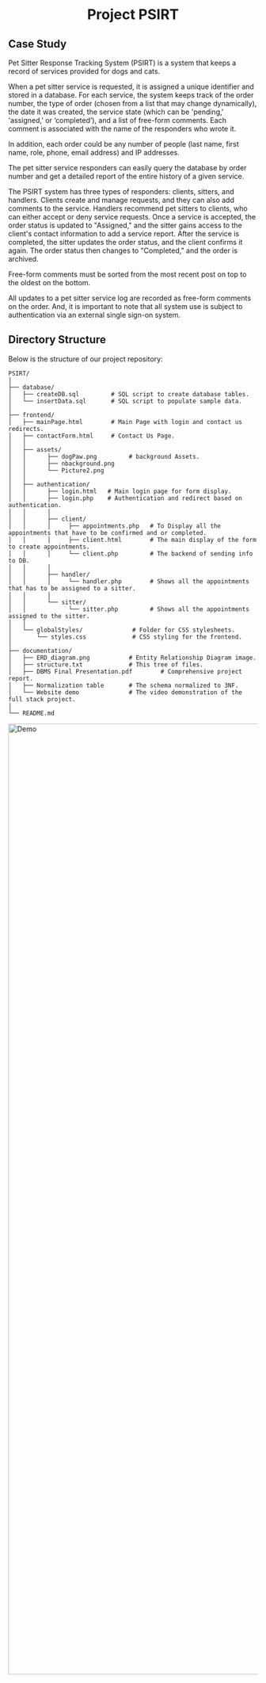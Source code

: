 
<h1 align="center"> Project PSIRT </h1>

## Case Study

<p align="left"> Pet Sitter Response Tracking System (PSIRT) is a system that keeps a record of services provided for dogs and cats. </p>

When a pet sitter service is requested, it is assigned a unique identifier and stored in a database. For each service, the system keeps track of the order number, the type of order (chosen from a list that may change dynamically), the date it was created, the service state (which can be 'pending,' 'assigned,' or ‘completed’), and a list of free-form comments. Each comment is associated with the name of the responders who wrote it.

In addition, each order could be any number of people (last name, first name, role, phone, email address) and IP addresses.

The pet sitter service responders can easily query the database by order number and get a detailed report of the entire history of a given service.

The PSIRT system has three types of responders: clients, sitters, and handlers. Clients create and manage requests, and they can also add comments to the service. Handlers recommend pet sitters to clients, who can either accept or deny service requests. Once a service is accepted, the order status is updated to "Assigned," and the sitter gains access to the client's contact information to add a service report. After the service is completed, the sitter updates the order status, and the client confirms it again. The order status then changes to "Completed," and the order is archived.

Free-form comments must be sorted from the most recent post on top to the oldest on the bottom.

All updates to a pet sitter service log are recorded as free-form comments on the order. And, it is important to note that all system use is subject to authentication via an external single sign-on system.

## Directory Structure

Below is the structure of our project repository:

```
PSIRT/
│
├── database/
│   ├── createDB.sql         # SQL script to create database tables.
│   └── insertData.sql       # SQL script to populate sample data.
│
├── frontend/
│   ├── mainPage.html        # Main Page with login and contact us redirects.
│   ├── contactForm.html     # Contact Us Page.
│   │
│   ├── assets/
│   │      ├── dogPaw.png         # background Assets.
│   │      ├── nbackground.png     
│   │      └── Picture2.png        
│   │
│   ├── authentication/
│   │      ├── login.html   # Main login page for form display.
│   │      ├── login.php    # Authentication and redirect based on authentication.
│   │      │
│   │      ├── client/
│   │      │     ├── appointments.php   # To Display all the appointments that have to be confirmed and or completed.
│   │      │     ├── client.html        # The main display of the form to create appointments.
│   │      │     └── client.php         # The backend of sending info to DB.
│   │      │
│   │      ├── handler/
│   │      │     └── handler.php        # Shows all the appointments that has to be assigned to a sitter.
│   │      │
│   │      └── sitter/
│   │            └── sitter.php         # Shows all the appointments assigned to the sitter. 
│   │
│   └── globalStyles/              # Folder for CSS stylesheets.
│       └── styles.css             # CSS styling for the frontend.
│
├── documentation/
│   ├── ERD_diagram.png           # Entity Relationship Diagram image.
│   ├── structure.txt             # This tree of files.
│   ├── DBMS Final Presentation.pdf        # Comprehensive project report.
│   ├── Normalization table       # The schema normalized to 3NF. 
│   └── Website demo              # The video demonstration of the full stack project.
│
└── README.md
```

<img width="1920" alt="Demo" src="documentation/output.gif">
